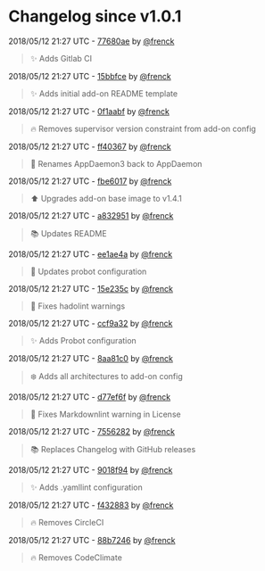 # Changelog since v1.0.1

2018/05/12 21:27 UTC - [77680ae](https://github.com/hassio-addons/addon-appdaemon3/commit/77680aedc43a0b9d0ef8e41f09a6501ce1bc0ff1) by [@frenck](https://github.com/frenck)
> :sparkles: Adds Gitlab CI 

2018/05/12 21:27 UTC - [15bbfce](https://github.com/hassio-addons/addon-appdaemon3/commit/15bbfcee92b8fe0e24922f5ac8a1e07e9c0e4ae8) by [@frenck](https://github.com/frenck)
> :sparkles: Adds initial add-on README template 

2018/05/12 21:27 UTC - [0f1aabf](https://github.com/hassio-addons/addon-appdaemon3/commit/0f1aabfd583742a4786ad7503a35dc4e21afbfe7) by [@frenck](https://github.com/frenck)
> :fire: Removes supervisor version constraint from add-on config 

2018/05/12 21:27 UTC - [ff40367](https://github.com/hassio-addons/addon-appdaemon3/commit/ff40367170a1daf6ccd617059650ba6062c75909) by [@frenck](https://github.com/frenck)
> :art: Renames AppDaemon3 back to AppDaemon 

2018/05/12 21:27 UTC - [fbe6017](https://github.com/hassio-addons/addon-appdaemon3/commit/fbe60170640e179fd75414440c38c931f770b055) by [@frenck](https://github.com/frenck)
> :arrow_up: Upgrades add-on base image to v1.4.1 

2018/05/12 21:27 UTC - [a832951](https://github.com/hassio-addons/addon-appdaemon3/commit/a832951e9ce5f2c323a41b1f44f2475fddd8d498) by [@frenck](https://github.com/frenck)
> :books: Updates README 

2018/05/12 21:27 UTC - [ee1ae4a](https://github.com/hassio-addons/addon-appdaemon3/commit/ee1ae4ae761c71ce64cb4bfa616b9b7805639ded) by [@frenck](https://github.com/frenck)
> :rocket: Updates probot configuration 

2018/05/12 21:27 UTC - [15e235c](https://github.com/hassio-addons/addon-appdaemon3/commit/15e235cad3e65aabdaf09aba38bc140703c63a88) by [@frenck](https://github.com/frenck)
> :shirt: Fixes hadolint warnings 

2018/05/12 21:27 UTC - [ccf9a32](https://github.com/hassio-addons/addon-appdaemon3/commit/ccf9a3228e3212b35da4e814aa6d139faf48a882) by [@frenck](https://github.com/frenck)
> :sparkles: Adds Probot configuration 

2018/05/12 21:27 UTC - [8aa81c0](https://github.com/hassio-addons/addon-appdaemon3/commit/8aa81c020701d3f2b7ef25061cbe92898fb7b8a3) by [@frenck](https://github.com/frenck)
> :snowflake: Adds all architectures to add-on config 

2018/05/12 21:27 UTC - [d77ef6f](https://github.com/hassio-addons/addon-appdaemon3/commit/d77ef6fc0c6aafc97ad02df6fc8d1ee954a7f928) by [@frenck](https://github.com/frenck)
> :shirt: Fixes Markdownlint warning in License 

2018/05/12 21:27 UTC - [7556282](https://github.com/hassio-addons/addon-appdaemon3/commit/755628260dcf82e1fe7f255faebce72963a871a3) by [@frenck](https://github.com/frenck)
> :books: Replaces Changelog with GitHub releases 

2018/05/12 21:27 UTC - [9018f94](https://github.com/hassio-addons/addon-appdaemon3/commit/9018f94d9c5c6a9c47b7ab163fb1f908cd1f10c2) by [@frenck](https://github.com/frenck)
> :sparkles: Adds .yamllint configuration 

2018/05/12 21:27 UTC - [f432883](https://github.com/hassio-addons/addon-appdaemon3/commit/f4328839e637e6d7f48bc0e479b72de064cd91d8) by [@frenck](https://github.com/frenck)
> :fire: Removes CircleCI 

2018/05/12 21:27 UTC - [88b7246](https://github.com/hassio-addons/addon-appdaemon3/commit/88b7246fc47868425fde608b1d0f22a87dddfefc) by [@frenck](https://github.com/frenck)
> :fire: Removes CodeClimate 

